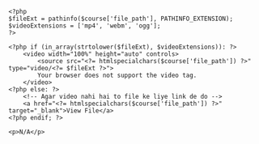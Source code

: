 <?php if (!empty($course['file_path'])): ?>
    <?php
    $fileExt = pathinfo($course['file_path'], PATHINFO_EXTENSION);
    $videoExtensions = ['mp4', 'webm', 'ogg'];
    ?>

    <?php if (in_array(strtolower($fileExt), $videoExtensions)): ?>
        <video width="100%" height="auto" controls>
            <source src="<?= htmlspecialchars($course['file_path']) ?>" type="video/<?= $fileExt ?>">
            Your browser does not support the video tag.
        </video>
    <?php else: ?>
        <!-- Agar video nahi hai to file ke liye link de do -->
        <a href="<?= htmlspecialchars($course['file_path']) ?>" target="_blank">View File</a>
    <?php endif; ?>
<?php else: ?>
    <p>N/A</p>
<?php endif; ?>